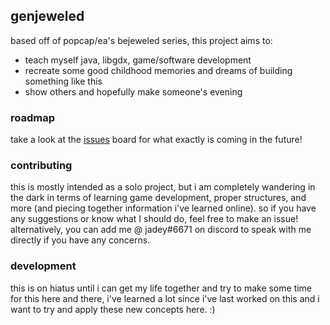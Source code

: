 ## genjeweled

based off of popcap/ea's bejeweled series, this project aims to:

- teach myself java, libgdx, game/software development
- recreate some good childhood memories and dreams of building something like this
- show others and hopefully make someone's evening

### roadmap

take a look at the [issues](https://github.com/jadeddelta/genjeweled/issues) board for what exactly
is coming in the future!

### contributing

this is mostly intended as a solo project, but i am completely wandering 
in the dark in terms of learning game development, proper structures, 
and more (and piecing together information i've learned online). so if 
you have any suggestions or know what I should do, feel free to make an 
issue! alternatively, you can add me @ jadey#6671 on discord to speak with 
me directly if you have any concerns.

### development

this is on hiatus until i can get my life together and try to make some time for 
this here and there, i've learned a lot since i've last worked on this and i
want to try and apply these new concepts here. :)

